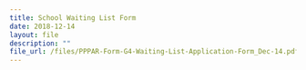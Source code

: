 ```yaml
---
title: School Waiting List Form
date: 2018-12-14
layout: file
description: ""
file_url: /files/PPPAR-Form-G4-Waiting-List-Application-Form_Dec-14.pdf
---
```


